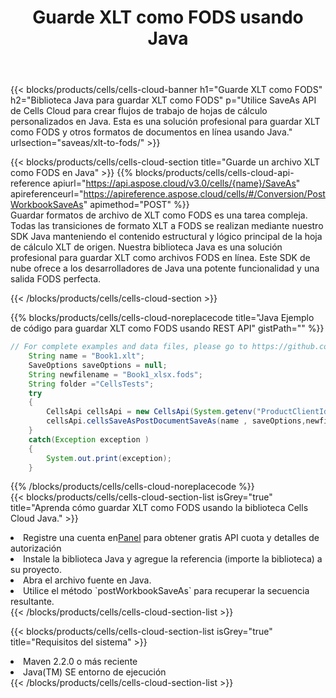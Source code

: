 ﻿---
title:  Guarde XLT como FODS usando Java
description:  Utilizando Aspose.Cells Cloud SDK for Java para guardar el archivo en formato XLT como archivo en formato FODS.
kwords: Excel, Save XLT as FODS, REST, Java
howto: How to save XLT as FODS using Aspose.Cells Cloud Java library.
---
{{< blocks/products/cells/cells-cloud-banner h1="Guarde XLT como FODS" h2="Biblioteca Java para guardar XLT como FODS" p="Utilice SaveAs API de Cells Cloud para crear flujos de trabajo de hojas de cálculo personalizados en Java. Esta es una solución profesional para guardar XLT como FODS y otros formatos de documentos en línea usando Java." urlsection="saveas/xlt-to-fods/" >}}

{{< blocks/products/cells/cells-cloud-section title="Guarde un archivo XLT como FODS en Java" >}}
{{% blocks/products/cells/cells-cloud-api-reference apiurl="https://api.aspose.cloud/v3.0/cells/{name}/SaveAs" apireferenceurl="https://apireference.aspose.cloud/cells/#/Conversion/PostWorkbookSaveAs" apimethod="POST" %}}
<br/>
Guardar formatos de archivo de XLT como FODS es una tarea compleja. Todas las transiciones de formato XLT a FODS se realizan mediante nuestro SDK Java manteniendo el contenido estructural y lógico principal de la hoja de cálculo XLT de origen. Nuestra biblioteca Java es una solución profesional para guardar XLT como archivos FODS en línea. Este SDK de nube ofrece a los desarrolladores de Java una potente funcionalidad y una salida FODS perfecta.

{{< /blocks/products/cells/cells-cloud-section >}}

{{% blocks/products/cells/cells-cloud-noreplacecode title="Java Ejemplo de código para guardar XLT como FODS usando REST API" gistPath="" %}}
  
```java
// For complete examples and data files, please go to https://github.com/aspose-cells-cloud/aspose-cells-cloud-java/
    String name = "Book1.xlt";
    SaveOptions saveOptions = null;
    String newfilename = "Book1_xlsx.fods";
    String folder ="CellsTests";
    try 
    {
        CellsApi cellsApi = new CellsApi(System.getenv("ProductClientId"), System.getenv("ProductClientSecret"));
        cellsApi.cellsSaveAsPostDocumentSaveAs(name , saveOptions,newfilename,false,false,folder,null,null,null,true);                       
    }
    catch(Exception exception )
    {
        System.out.print(exception);
    }
```
  
{{% /blocks/products/cells/cells-cloud-noreplacecode %}}
<br/>
{{< blocks/products/cells/cells-cloud-section-list isGrey="true" title="Aprenda cómo guardar XLT como FODS usando la biblioteca Cells Cloud Java." >}}
<li> Registre una cuenta en<a href="https://dashboard.aspose.cloud/">Panel</a> para obtener gratis API cuota y detalles de autorización</li>
<li>Instale la biblioteca Java y agregue la referencia (importe la biblioteca) a su proyecto.</li>
<li>Abra el archivo fuente en Java.</li>
<li>Utilice el método `postWorkbookSaveAs` para recuperar la secuencia resultante.</li>
{{< /blocks/products/cells/cells-cloud-section-list >}}

{{< blocks/products/cells/cells-cloud-section-list isGrey="true" title="Requisitos del sistema" >}}
<li>Maven 2.2.0 o más reciente</li>
<li>Java(TM) SE entorno de ejecución</li>
{{< /blocks/products/cells/cells-cloud-section-list >}}
